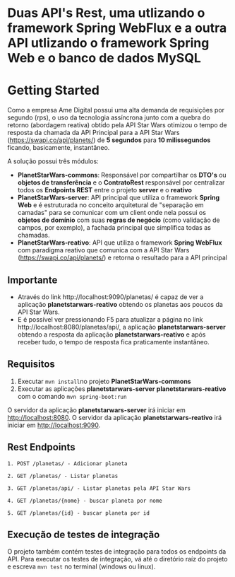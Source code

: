 # Duas API's Rest, uma utlizando o framework Spring WebFlux e a outra API utlizando o framework Spring Web e o banco de dados MySQL

# Getting Started

Como a empresa Ame Digital possui uma alta demanda de requisições por segundo (rps), o uso da tecnologia assíncrona junto com a quebra do retorno (abordagem reativa) obtido pela API Star Wars otimizou o tempo de resposta da chamada da API Principal para a API Star Wars (https://swapi.co/api/planets/) de **5 segundos** para **10 milissegundos** ficando, basicamente, instantâneo.

A solução possui três módulos: 
   
   - **PlanetStarWars-commons**: Responsável por compartilhar os **DTO's** ou **objetos de transferência** e o **ContratoRest** responsável por centralizar todos os **Endpoints REST** entre o projeto **server** e o **reativo**
   - **PlanetStarWars-server**: API principal que utiliza o framework **Spring Web** e é estruturada no conceito arquitetural de "separação em camadas" para se comunicar com um client onde nela possui os **objetos de domínio** com suas **regras de negócio** (como validação de campos, por exemplo), a fachada principal que simplifica todas as chamadas.
   - **PlanetStarWars-reativo**: API que utiliza o framework **Spring WebFlux** com paradigma reativo que comunica com a API Star Wars (https://swapi.co/api/planets/) e retorna o resultado para a API principal

## Importante 

- Através do link http://localhost:9090/planetas/ é capaz de ver a aplicação **planetstarwars-reativo** obtendo os planetas aos poucos da API Star Wars.
- E é possível ver pressionando F5 para atualizar a página no link http://localhost:8080/planetas/api/, a aplicação **planetstarwars-server** obtendo a resposta da aplicação **planetstarwars-reativo** e após receber tudo, o tempo de resposta fica praticamente instantâneo.

## Requisitos

1. Executar `mvn install`no projeto **PlanetStarWars-commons**
2. Executar as aplicações **planetstarwars-server** **planetstarwars-reativo** com o comando `mvn spring-boot:run`

O servidor da aplicação **planetstarwars-server** irá iniciar em <http://localhost:8080>.
O servidor da aplicação **planetstarwars-reativo** irá iniciar em <http://localhost:9090>.

## Rest Endpoints

```
1. POST /planetas/ - Adicionar planeta

2. GET /planetas/ - Listar planetas

3. GET /planetas/api/ - Listar planetas pela API Star Wars

4. GET /planetas/{nome} - buscar planeta por nome

5. GET /planetas/{id} - buscar planeta por id

```

## Execução de testes de integração

O projeto também contém testes de integração para todos os endpoints da API. Para executar os testes de integração, vá até o diretório raíz do projeto e escreva `mvn test` no terminal (windows ou linux).
